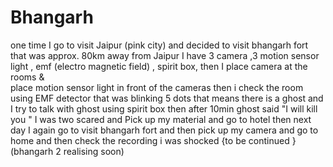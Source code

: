 # Bhangarh 

one time I go to visit Jaipur (pink city) and decided to visit bhangarh fort that was approx. 80km away from Jaipur I have 3 camera ,3 motion sensor light , emf (electro magnetic field) , spirit box,  then I place camera at the rooms &   
 place motion sensor light in front of the cameras then i check the room using EMF  detector that was blinking 5 dots that means there is a ghost and I try to talk with ghost using spirit box then after 10min ghost said 
"I will kill you " I was two scared and Pick up my material and go to hotel then next day I again go to visit bhangarh fort and then pick up my camera and go to home and then check the recording i was shocked {to be continued } (bhangarh 2 realising soon)
